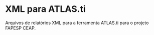 # XML para ATLAS.ti
Arquivos de relatórios XML para a ferramenta ATLAS.ti para o projeto FAPESP CEAP.
